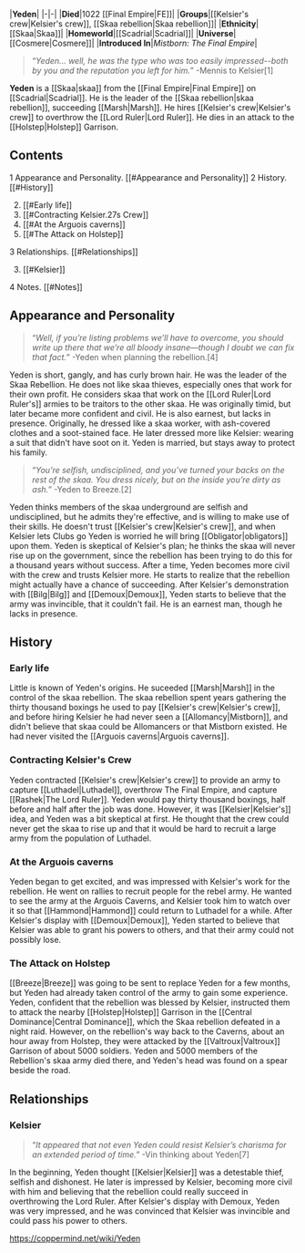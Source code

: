 |**Yeden**|
|-|-|
|**Died**|1022 [[Final Empire\|FE]]|
|**Groups**|[[Kelsier's crew\|Kelsier's crew]], [[Skaa rebellion\|Skaa rebellion]]|
|**Ethnicity**|[[Skaa\|Skaa]]|
|**Homeworld**|[[Scadrial\|Scadrial]]|
|**Universe**|[[Cosmere\|Cosmere]]|
|**Introduced In**|*Mistborn: The Final Empire*|

>“*Yeden... well, he was the type who was too easily impressed--both by you and the reputation you left for him.*”
\-Mennis to Kelsier[1]


**Yeden** is a [[Skaa\|skaa]] from the [[Final Empire\|Final Empire]] on [[Scadrial\|Scadrial]]. He is the leader of the [[Skaa rebellion\|skaa rebellion]], succeeding [[Marsh\|Marsh]]. He hires [[Kelsier's crew\|Kelsier's crew]] to overthrow the [[Lord Ruler\|Lord Ruler]]. He dies in an attack to the [[Holstep\|Holstep]] Garrison.

## Contents

1 Appearance and Personality. [[#Appearance and Personality]] 
2 History. [[#History]] 

2. [[#Early life]] 
2. [[#Contracting Kelsier.27s Crew]] 
2. [[#At the Arguois caverns]] 
2. [[#The Attack on Holstep]] 


3 Relationships. [[#Relationships]] 

3. [[#Kelsier]] 


4 Notes. [[#Notes]] 


## Appearance and Personality
>“*Well, if you’re listing problems we’ll have to overcome, you should write up there that we’re all bloody insane—though I doubt we can fix that fact.*”
\-Yeden when planning the rebellion.[4]


Yeden is short, gangly, and has curly brown hair. He was the leader of the Skaa Rebellion. He does not like skaa thieves, especially ones that work for their own profit. He considers skaa that work on the [[Lord Ruler\|Lord Ruler's]] armies to be traitors to the other skaa. He was originally timid, but later became more confident and civil. He is also earnest, but lacks in presence. Originally, he dressed like a skaa worker, with ash-covered clothes and a soot-stained face. He later dressed more like Kelsier: wearing a suit that didn't have soot on it. Yeden is married, but stays away to protect his family.

>“*You’re selfish, undisciplined, and you’ve turned your backs on the rest of the skaa. You dress nicely, but on the inside you’re dirty as ash.*”
\-Yeden to Breeze.[2]

Yeden thinks members of the skaa underground are selfish and undisciplined, but he admits they're effective, and is willing to make use of their skills. He doesn't trust [[Kelsier's crew\|Kelsier's crew]], and when Kelsier lets Clubs go Yeden is worried he will bring [[Obligator\|obligators]] upon them. Yeden is skeptical of Kelsier's plan; he thinks the skaa will never rise up on the government, since the rebellion has been trying to do this for a thousand years without success.
After a time, Yeden becomes more civil with the crew and trusts Kelsier more. He starts to realize that the rebellion might actually have a chance of succeeding. After Kelsier's demonstration with [[Bilg\|Bilg]] and [[Demoux\|Demoux]], Yeden starts to believe that the army was invincible, that it couldn't fail. He is an earnest man, though he lacks in presence.

## History
### Early life
Little is known of Yeden's origins. He suceeded [[Marsh\|Marsh]] in the control of the skaa rebellion. The skaa rebellion spent years gathering the thirty thousand boxings he used to pay [[Kelsier's crew\|Kelsier's crew]], and before hiring Kelsier he had never seen a [[Allomancy\|Mistborn]], and didn't believe that skaa could be Allomancers or that Mistborn existed. He had never visited the [[Arguois caverns\|Arguois caverns]].

### Contracting Kelsier's Crew
 
Yeden contracted [[Kelsier's crew\|Kelsier's crew]] to provide an army to capture [[Luthadel\|Luthadel]], overthrow The Final Empire, and capture [[Rashek\|The Lord Ruler]]. Yeden would pay thirty thousand boxings, half before and half after the job was done. However, it was [[Kelsier\|Kelsier's]] idea, and Yeden was a bit skeptical at first. He thought that the crew could never get the skaa to rise up and that it would be hard to recruit a large army from the population of Luthadel.

### At the Arguois caverns
Yeden began to get excited, and was impressed with Kelsier's work for the rebellion. He went on rallies to recruit people for the rebel army. He wanted to see the army at the Arguois Caverns, and Kelsier took him to watch over it so that [[Hammond\|Hammond]] could return to Luthadel for a while. After Kelsier's display with [[Demoux\|Demoux]], Yeden started to believe that Kelsier was able to grant his powers to others, and that their army could not possibly lose.

### The Attack on Holstep
[[Breeze\|Breeze]] was going to be sent to replace Yeden for a few months, but Yeden had already taken control of the army to gain some experience.  Yeden, confident that the rebellion was blessed by Kelsier, instructed them to attack the nearby [[Holstep\|Holstep]] Garrison in the [[Central Dominance\|Central Dominance]], which the Skaa rebellion defeated in a night raid. However, on the rebellion's way back to the Caverns, about an hour away from Holstep, they were attacked by the [[Valtroux\|Valtroux]] Garrison of about 5000 soldiers. Yeden and 5000 members of the Rebellion's skaa army died there, and Yeden's head was found on a spear beside the road.

## Relationships
### Kelsier
>“*It appeared that not even Yeden could resist Kelsier’s charisma for an extended period of time.*”
\-Vin thinking about Yeden[7]


In the beginning, Yeden thought [[Kelsier\|Kelsier]] was a detestable thief, selfish and dishonest. He later is impressed by Kelsier, becoming more civil with him and believing that the rebellion could really succeed in overthrowing the Lord Ruler. After Kelsier's display with Demoux, Yeden was very impressed, and he was convinced that Kelsier was invincible and could pass his power to others.



https://coppermind.net/wiki/Yeden